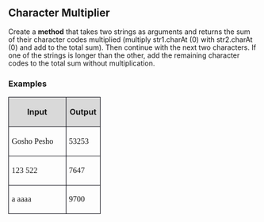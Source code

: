 <H2 CLASS="western">Character Multiplier</H2>

<P STYLE="margin-bottom: 0.14in; line-height: 115%">Create a <B>method</B>
that takes two strings as arguments and returns the sum of their
character codes multiplied (multiply str1.charAt (0) with str2.charAt
(0) and add to the total sum). Then continue with the next two
characters. If one of the strings is longer than the other, add the
remaining character codes to the total sum without multiplication.</P>
<H3 CLASS="western">Examples</H3>
<TABLE WIDTH=178 CELLPADDING=4 CELLSPACING=0>
	<COL WIDTH=103>
	<COL WIDTH=57>
	<TR>
		<TD WIDTH=103 BGCOLOR="#d9d9d9" STYLE="border: 1px solid #00000a; padding-top: 0.04in; padding-bottom: 0.04in; padding-left: 0.06in; padding-right: 0.06in">
			<P ALIGN=CENTER><B>Input</B></P>
		</TD>
		<TD WIDTH=57 VALIGN=TOP BGCOLOR="#d9d9d9" STYLE="border: 1px solid #00000a; padding-top: 0.04in; padding-bottom: 0.04in; padding-left: 0.06in; padding-right: 0.06in">
			<P ALIGN=CENTER><B>Output</B></P>
		</TD>
	</TR>
	<TR>
		<TD WIDTH=103 STYLE="border: 1px solid #00000a; padding-top: 0.04in; padding-bottom: 0.04in; padding-left: 0.06in; padding-right: 0.06in">
			<P><FONT FACE="Consolas, serif">Gosho Pesho</FONT></P>
		</TD>
		<TD WIDTH=57 VALIGN=TOP STYLE="border: 1px solid #00000a; padding-top: 0.04in; padding-bottom: 0.04in; padding-left: 0.06in; padding-right: 0.06in">
			<P><FONT FACE="Consolas, serif">53253</FONT></P>
		</TD>
	</TR>
	<TR>
		<TD WIDTH=103 STYLE="border: 1px solid #00000a; padding-top: 0.04in; padding-bottom: 0.04in; padding-left: 0.06in; padding-right: 0.06in">
			<P><FONT FACE="Consolas, serif">123 522</FONT></P>
		</TD>
		<TD WIDTH=57 VALIGN=TOP STYLE="border: 1px solid #00000a; padding-top: 0.04in; padding-bottom: 0.04in; padding-left: 0.06in; padding-right: 0.06in">
			<P><FONT FACE="Consolas, serif">7647</FONT></P>
		</TD>
	</TR>
	<TR>
		<TD WIDTH=103 STYLE="border: 1px solid #00000a; padding-top: 0.04in; padding-bottom: 0.04in; padding-left: 0.06in; padding-right: 0.06in">
			<P><FONT FACE="Consolas, serif">a aaaa</FONT></P>
		</TD>
		<TD WIDTH=57 VALIGN=TOP STYLE="border: 1px solid #00000a; padding-top: 0.04in; padding-bottom: 0.04in; padding-left: 0.06in; padding-right: 0.06in">
			<P><FONT FACE="Consolas, serif">9700</FONT></P>
		</TD>
	</TR>
</TABLE>